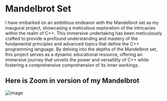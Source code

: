 # Mandelbrot Set

I have embarked on an ambitious endeavor with the Mandelbrot set as my inaugural project, showcasing a meticulous exploration of the intricacies within the realm of C++. This immersive undertaking has been meticulously crafted to provide a profound understanding and mastery of the fundamental principles and advanced topics that define the C++ programming language. By delving into the depths of the Mandelbrot set, this project serves as a dynamic educational resource, offering an immersive journey that unveils the power and versatility of C++ while fostering a comprehensive comprehension of its inner workings.

## Here is Zoom in version of my Mandelbrot
![image](https://github.com/mustafajamis/MyProjects/assets/39936262/54ac05c3-b1cc-4f18-ab25-b2cd9c89fd9e)
